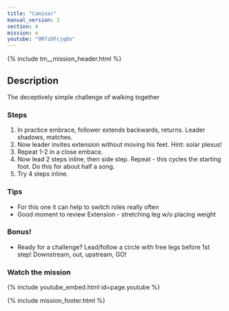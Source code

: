 ```yaml
---
title: "Caminar"
manual_version: 1
section: 4
mission: e
youtube: "OM7zDFcjqOo"
---
```


{% include tm__mission_header.html %}

## Description

The deceptively simple challenge of walking together

### Steps

1. In practice embrace, follower extends backwards, returns. Leader shadows, matches.  
2. Now leader invites extension without moving his feet. Hint: solar plexus!
3. Repeat 1-2 in a close embace. 
4. Now lead 2 steps inline, then side step. Repeat - this cycles the starting foot. Do this for about half a song. 
5. Try 4 steps inline.

### Tips

* For this one it can help to switch roles really often
* Good moment to review Extension - stretching leg w/o placing weight

### Bonus!

* Ready for a challenge? Lead/follow a circle with free legs before 1st step! Downstream, out, upstream, GO!

### Watch the mission

{% include youtube_embed.html id=page.youtube %}

{% include mission_footer.html %}
